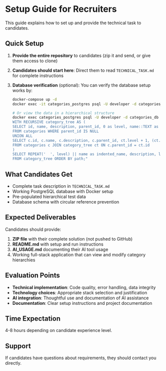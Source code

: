 # Setup Guide for Recruiters

This guide explains how to set up and provide the technical task to candidates.

## Quick Setup

1. **Provide the entire repository** to candidates (zip it and send, or give them access to clone)

2. **Candidates should start here**: Direct them to read `TECHNICAL_TASK.md` for complete instructions

3. **Database verification** (optional): You can verify the database setup works by:
   ```bash
   docker-compose up -d
   docker exec -it categories_postgres psql -U developer -d categories_db -c "SELECT * FROM categories ORDER BY id;"
   
   # Or view the data in a hierarchical structure
   docker exec categories_postgres psql -U developer -d categories_db -c "
   WITH RECURSIVE category_tree AS (
   SELECT id, name, description, parent_id, 0 as level, name::TEXT as path
   FROM categories WHERE parent_id IS NULL
   UNION ALL
   SELECT c.id, c.name, c.description, c.parent_id, ct.level + 1, (ct.path || ' > ' || c.name)::TEXT
   FROM categories c JOIN category_tree ct ON c.parent_id = ct.id
   )
   SELECT REPEAT('  ', level) || name as indented_name, description, level
   FROM category_tree ORDER BY path;"
   ```


## What Candidates Get

- Complete task description in `TECHNICAL_TASK.md`
- Working PostgreSQL database with Docker setup
- Pre-populated hierarchical test data
- Database schema with circular reference prevention

## Expected Deliverables

Candidates should provide:
1. **ZIP file** with their complete solution (not pushed to GitHub)
2. **README.md** with setup and run instructions
3. **AI_USAGE.md** documenting their AI tool usage
4. Working full-stack application that can view and modify category hierarchies

## Evaluation Points

- **Technical implementation**: Code quality, error handling, data integrity
- **Technology choices**: Appropriate stack selection and justification  
- **AI integration**: Thoughtful use and documentation of AI assistance
- **Documentation**: Clear setup instructions and project documentation

## Time Expectation

4-8 hours depending on candidate experience level.

## Support

If candidates have questions about requirements, they should contact you directly.